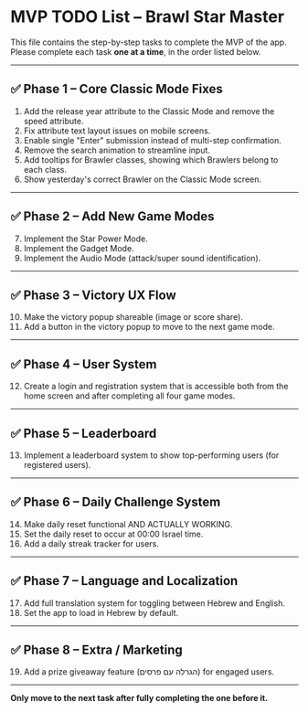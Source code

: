 # MVP TODO List – Brawl Star Master

This file contains the step-by-step tasks to complete the MVP of the app.
Please complete each task **one at a time**, in the order listed below.

---

## ✅ Phase 1 – Core Classic Mode Fixes
1. Add the release year attribute to the Classic Mode and remove the speed attribute.
2. Fix attribute text layout issues on mobile screens.
3. Enable single "Enter" submission instead of multi-step confirmation.
4. Remove the search animation to streamline input.
5. Add tooltips for Brawler classes, showing which Brawlers belong to each class.
6. Show yesterday's correct Brawler on the Classic Mode screen.

---

## ✅ Phase 2 – Add New Game Modes
7. Implement the Star Power Mode.
8. Implement the Gadget Mode.
9. Implement the Audio Mode (attack/super sound identification).

---

## ✅ Phase 3 – Victory UX Flow
10. Make the victory popup shareable (image or score share).
11. Add a button in the victory popup to move to the next game mode.

---

## ✅ Phase 4 – User System
12. Create a login and registration system that is accessible both from the home screen and after completing all four game modes.

---

## ✅ Phase 5 – Leaderboard
13. Implement a leaderboard system to show top-performing users (for registered users).

---

## ✅ Phase 6 – Daily Challenge System
14. Make daily reset functional AND ACTUALLY WORKING.
15. Set the daily reset to occur at 00:00 Israel time.
16. Add a daily streak tracker for users.

---

## ✅ Phase 7 – Language and Localization
17. Add full translation system for toggling between Hebrew and English.
18. Set the app to load in Hebrew by default.

---

## ✅ Phase 8 – Extra / Marketing
19. Add a prize giveaway feature (הגרלה עם פרסים) for engaged users.

---

**Only move to the next task after fully completing the one before it.**